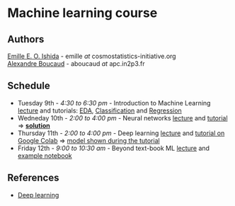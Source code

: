 Machine learning course
=======================

Authors
-------
[Emille E. O. Ishida](www.emilleishida.com) - emille _at_ cosmostatistics-initiative.org  
[Alexandre Boucaud](https://aboucaud.github.io/) - aboucaud _at_ apc.in2p3.fr  

Schedule
--------
- Tuesday 9th - _4:30 to 6:30 pm_ - Introduction to Machine Learning [lecture](https://docs.google.com/presentation/d/1QAVukdMrY9PPdaRk9E8qLts3mQMRLU3ddePHx4VmYy0/edit?usp=sharing) and tutorials: [EDA](notebooks/EDA_SDSS.ipynb), [Classification](notebooks/Classification.ipynb) and [Regression](notebooks/Regression.ipynb)  
- Wedneday 10th - _2:00 to 4:00 pm_ - Neural networks [lecture](https://aboucaud.github.io/slides/2019/neural-networks-asterics) and [tutorial](notebooks/simple_nn_library.ipynb)  => [**solution**](notebooks/simple_nn_library-solution.ipynb)
- Thursday 11th - _2:00 to 4:00 pm_ - Deep learning [lecture](https://aboucaud.github.io/slides/2019/deep-learning-asterics) and [tutorial on Google Colab](https://colab.research.google.com/github/Asterics2020-Obelics/School2019/blob/master/machine-learning/notebooks/deblending_with_deep_learning.ipynb)  => [model shown during the tutorial](notebooks/deblending_model_example.py)
- Friday 12th - _9:00 to 10:30 am_  - Beyond text-book ML [lecture](https://docs.google.com/presentation/d/1SQiGG4dCf1x7ex0pskFyP7ziyUStX0BixaOOsgldvgA/edit?usp=sharing) and [example notebook](notebooks/Regression2.ipynb)

References
----------
- [Deep learning](references/deeplearning.md)
